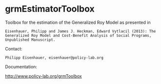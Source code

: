 grmEstimatorToolbox
===================

Toolbox for the estimation of the Generalized Roy Model as presented in

	Eisenhauer, Philipp and James J. Heckman, Edward Vytlacil (2013): The Generalized Roy Model and Cost-Benefit Analysis of Social Programs, Unpublished Manuscript. 

Contact:

	Philipp Eisenhauer, eisenhauer@policy-lab.org

Documentation:

http://www.policy-lab.org/grmToolbox

